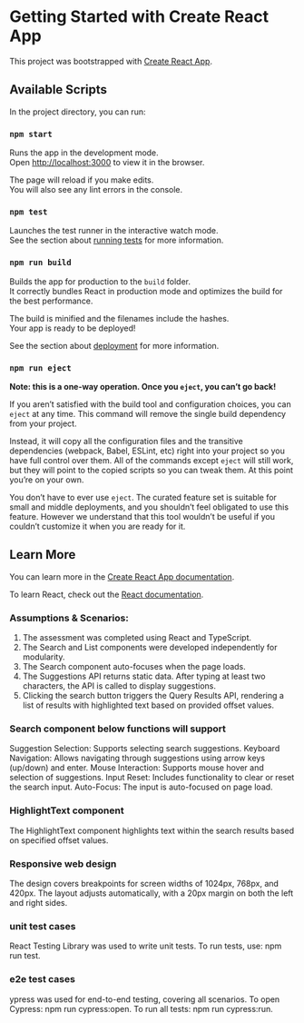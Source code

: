 # Getting Started with Create React App

This project was bootstrapped with [Create React App](https://github.com/facebook/create-react-app).

## Available Scripts

In the project directory, you can run:

### `npm start`

Runs the app in the development mode.\
Open [http://localhost:3000](http://localhost:3000) to view it in the browser.

The page will reload if you make edits.\
You will also see any lint errors in the console.

### `npm test`

Launches the test runner in the interactive watch mode.\
See the section about [running tests](https://facebook.github.io/create-react-app/docs/running-tests) for more information.

### `npm run build`

Builds the app for production to the `build` folder.\
It correctly bundles React in production mode and optimizes the build for the best performance.

The build is minified and the filenames include the hashes.\
Your app is ready to be deployed!

See the section about [deployment](https://facebook.github.io/create-react-app/docs/deployment) for more information.

### `npm run eject`

**Note: this is a one-way operation. Once you `eject`, you can’t go back!**

If you aren’t satisfied with the build tool and configuration choices, you can `eject` at any time. This command will remove the single build dependency from your project.

Instead, it will copy all the configuration files and the transitive dependencies (webpack, Babel, ESLint, etc) right into your project so you have full control over them. All of the commands except `eject` will still work, but they will point to the copied scripts so you can tweak them. At this point you’re on your own.

You don’t have to ever use `eject`. The curated feature set is suitable for small and middle deployments, and you shouldn’t feel obligated to use this feature. However we understand that this tool wouldn’t be useful if you couldn’t customize it when you are ready for it.

## Learn More

You can learn more in the [Create React App documentation](https://facebook.github.io/create-react-app/docs/getting-started).

To learn React, check out the [React documentation](https://reactjs.org/).

### Assumptions & Scenarios:

1) The assessment was completed using React and TypeScript.
2) The Search and List components were developed independently for modularity.
3) The Search component auto-focuses when the page loads.
4) The Suggestions API returns static data. After typing at least two characters, 
   the API is called to display suggestions.
5) Clicking the search button triggers the Query Results API, rendering a list of results 
   with highlighted text based on provided offset values.

### Search component below functions will support
Suggestion Selection: Supports selecting search suggestions.
Keyboard Navigation: Allows navigating through suggestions using arrow keys (up/down) and enter.
Mouse Interaction: Supports mouse hover and selection of suggestions.
Input Reset: Includes functionality to clear or reset the search input.
Auto-Focus: The input is auto-focused on page load.

### HighlightText component
The HighlightText component highlights text within the search results based on specified offset values.

### Responsive web design 
The design covers breakpoints for screen widths of 1024px, 768px, and 420px.
The layout adjusts automatically, with a 20px margin on both the left and right sides.

### unit test cases
React Testing Library was used to write unit tests.
To run tests, use: npm run test.

### e2e test cases
ypress was used for end-to-end testing, covering all scenarios.
To open Cypress: npm run cypress:open.
To run all tests: npm run cypress:run.

